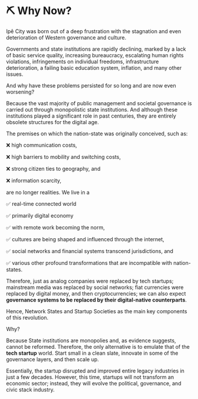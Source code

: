 # ⛏️ Why Now?

Ipê City was born out of a deep frustration with the stagnation and even deterioration of Western governance and culture.

Governments and state institutions are rapidly declining, marked by a lack of basic service quality, increasing bureaucracy, escalating human rights violations, infringements on individual freedoms, infrastructure deterioration, a failing basic education system, inflation, and many other issues.

And why have these problems persisted for so long and are now even worsening?

Because the vast majority of public management and societal governance is carried out through monopolistic state institutions. And although these institutions played a significant role in past centuries, they are entirely obsolete structures for the digital age.

The premises on which the nation-state was originally conceived, such as:

❌ high communication costs,&#x20;

❌ high barriers to mobility and switching costs,&#x20;

❌ strong citizen ties to geography, and&#x20;

❌ information scarcity,

are no longer realities. We live in a

✅ real-time connected world&#x20;

✅ primarily digital economy&#x20;

✅ with remote work becoming the norm,&#x20;

✅ cultures are being shaped and influenced through the internet,&#x20;

✅ social networks and financial systems transcend jurisdictions, and&#x20;

✅ various other profound transformations that are incompatible with nation-states.

Therefore, just as analog companies were replaced by tech startups; mainstream media was replaced by social networks; fiat currencies were replaced by digital money, and then cryptocurrencies; we can also expect **governance systems to be replaced by their digital-native counterparts**.

Hence, Network States and Startup Societies as the main key components of this revolution.

Why?

Because State institutions are monopolies and, as evidence suggests, cannot be reformed. Therefore, the only alternative is to emulate that of the **tech startup** world. Start small in a clean slate, innovate in some of the governance layers, and then scale up.

Essentially, the startup disrupted and improved entire legacy industries in just a few decades. However, this time, startups will not transform an economic sector; instead, they will evolve the political, governance, and civic stack industry.
